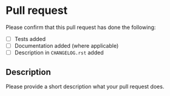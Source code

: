 # Pull request

Please confirm that this pull request has done the following:

- [ ] Tests added
- [ ] Documentation added (where applicable)
- [ ] Description in ``CHANGELOG.rst`` added

## Description

Please provide a short description what your pull request does.
